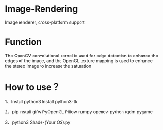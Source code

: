 # Image-Rendering
Image renderer, cross-platform support
# Function
The OpenCV convolutional kernel is used for edge detection to enhance the edges of the image, and the OpenGL texture mapping is used to enhance the stereo image to increase the saturation
# How to use？
1、Install python3 Install python3-tk

2、pip install glfw PyOpenGL Pillow numpy opencv-python tqdm pygame

3、python3 Shade-(Your OS).py
